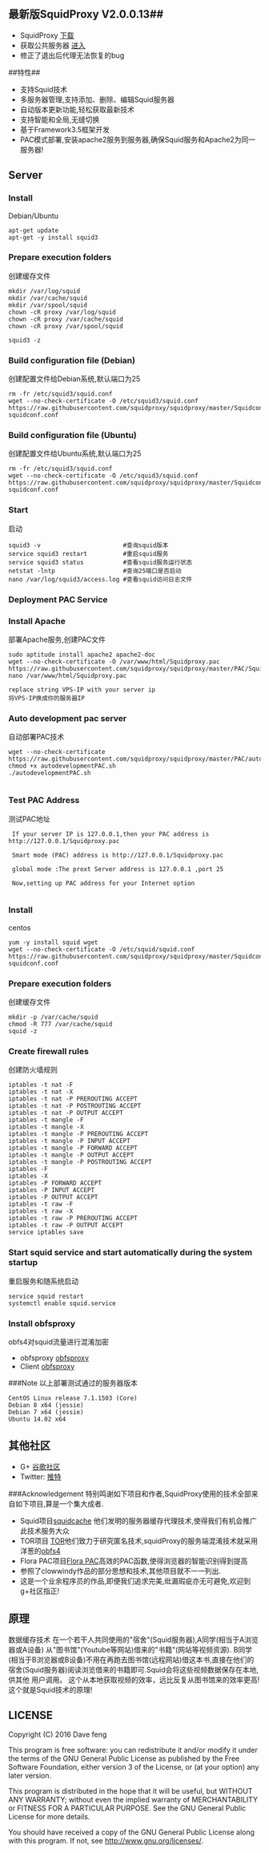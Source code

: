 ## 最新版SquidProxy V2.0.0.13##


* SquidProxy [下载](https://github.com/squidproxy/squidproxy/releases/download/V2.0.0.13/Squidproxy.exe)
* 获取公共服务器 [进入](https://plus.google.com/communities/101513261063592651175)
* 修正了退出后代理无法恢复的bug

##特性##

- 支持Squid技术
- 多服务器管理,支持添加、删除、编辑Squid服务器
- 自动版本更新功能,轻松获取最新技术
- 支持智能和全局,无缝切换
- 基于Framework3.5框架开发
- PAC模式部署,安装apache2服务到服务器,确保Squid服务和Apache2为同一服务器!

## Server

### Install

Debian/Ubuntu

```
apt-get update 
apt-get -y install squid3

```

### Prepare execution folders 
创建缓存文件

```
mkdir /var/log/squid
mkdir /var/cache/squid
mkdir /var/spool/squid
chown -cR proxy /var/log/squid
chown -cR proxy /var/cache/squid
chown -cR proxy /var/spool/squid

squid3 -z

```

### Build configuration file (Debian)
创建配置文件给Debian系统,默认端口为25

```
rm -fr /etc/squid3/squid.conf
wget --no-check-certificate -O /etc/squid3/squid.conf https://raw.githubusercontent.com/squidproxy/squidproxy/master/Squidconf/D-squidconf.conf

```

### Build configuration file (Ubuntu)
创建配置文件给Ubuntu系统,默认端口为25

```
rm -fr /etc/squid3/squid.conf
wget --no-check-certificate -O /etc/squid3/squid.conf https://raw.githubusercontent.com/squidproxy/squidproxy/master/Squidconf/U-squidconf.conf

```

### Start 
启动

```
squid3 -v                       #查询squid版本
service squid3 restart          #重启squid服务
service squid3 status           #查看squid服务运行状态   
netstat -lntp                   #查询25端口是否启动
nano /var/log/squid3/access.log #查看squid访问日志文件

```
 
### Deployment PAC Service 

### Install Apache
部署Apache服务,创建PAC文件
```
sudo aptitude install apache2 apache2-doc
wget --no-check-certificate -O /var/www/html/Squidproxy.pac https://raw.githubusercontent.com/squidproxy/squidproxy/master/PAC/Squidproxy.pac
nano /var/www/html/Squidproxy.pac

replace string VPS-IP with your server ip
将VPS-IP换成你的服务器IP 
```

### Auto development pac server
自动部署PAC技术
```
wget --no-check-certificate  https://raw.githubusercontent.com/squidproxy/squidproxy/master/PAC/autodevelopmentPAC.sh
chmod +x autodevelopmentPAC.sh
./autodevelopmentPAC.sh
 
```


### Test PAC Address
测试PAC地址
```
 If your server IP is 127.0.0.1,then your PAC address is http://127.0.0.1/Squidproxy.pac
 
 Smart mode (PAC) address is http://127.0.0.1/Squidproxy.pac

 global mode :The proxt Server address is 127.0.0.1 ,port 25
 
 Now,setting up PAC address for your Internet option 
 
```

### Install

centos

```
yum -y install squid wget
wget --no-check-certificate -O /etc/squid/squid.conf https://raw.githubusercontent.com/squidproxy/squidproxy/master/Squidconf/U-squidconf.conf

```

### Prepare execution folders 
创建缓存文件
```
mkdir -p /var/cache/squid
chmod -R 777 /var/cache/squid
squid -z

```

### Create firewall rules
创建防火墙规则
```
iptables -t nat -F
iptables -t nat -X
iptables -t nat -P PREROUTING ACCEPT
iptables -t nat -P POSTROUTING ACCEPT
iptables -t nat -P OUTPUT ACCEPT
iptables -t mangle -F
iptables -t mangle -X
iptables -t mangle -P PREROUTING ACCEPT
iptables -t mangle -P INPUT ACCEPT
iptables -t mangle -P FORWARD ACCEPT
iptables -t mangle -P OUTPUT ACCEPT
iptables -t mangle -P POSTROUTING ACCEPT
iptables -F
iptables -X
iptables -P FORWARD ACCEPT
iptables -P INPUT ACCEPT
iptables -P OUTPUT ACCEPT
iptables -t raw -F
iptables -t raw -X
iptables -t raw -P PREROUTING ACCEPT
iptables -t raw -P OUTPUT ACCEPT
service iptables save

```
 
### Start squid service and start automatically during the system startup
重启服务和随系统启动
```
service squid restart
systemctl enable squid.service

```
### Install obfsproxy
obfs4对squid流量进行混淆加密
* obfsproxy [obfsproxy](https://github.com/squidproxy/obfs4)
* Client [obfsproxy](https://www.torproject.org/projects/torbrowser.html.en#downloads)

###Note
以上部署测试通过的服务器版本
```
CentOS Linux release 7.1.1503 (Core)
Debian 8 x64 (jessie)
Debian 7 x64 (jessie)
Ubuntu 14.02 x64

```

## 其他社区

* G+ [谷歌社区](https://plus.google.com/communities/101513261063592651175)
* Twitter: [推特](https://twitter.com/squidgfw)

###Acknowledgement 
特别鸣谢如下项目和作者,SquidProxy使用的技术全部来自如下项目,算是一个集大成者.


* Squid项目[squidcache](http://www.squid-cache.org) 他们发明的服务器缓存代理技术,使得我们有机会推广此技术服务大众 
* TOR项目 [TOR](https://www.torproject.org/)他们致力于研究匿名技术,squidProxy的服务端混淆技术就采用洋葱的[obfs4](https://github.com/squidproxy/obfs4)
* Flora PAC项目[Flora PAC](https://github.com/usufu/Flora_Pac/)高效的PAC函数,使得浏览器的智能识别得到提高
* 参照了clowwindy作品的部分思想和技术,其他项目就不一一列出.
* 这是一个业余程序员的作品,即便我们追求完美,纰漏瑕疵亦无可避免,欢迎到g+社区指正!


## 原理

数据缓存技术
在一个若干人共同使用的"宿舍"(Squid服务器),A同学(相当于A浏览器或A设备) 从"图书馆"(Youtube等网站)借来的"书籍"(网站等视频资源).
B同学(相当于B浏览器或B设备)不用在再跑去图书馆(远程网站)借这本书,直接在他们的宿舍(Squid服务器)阅读浏览借来的书籍即可.Squid会将这些视频数据保存在本地,供其他
用户调用。
这个从本地获取视频的效率，远比反复从图书馆来的效率更高! 这个就是Squid技术的原理!


## LICENSE

Copyright (C) 2016 Dave feng

This program is free software: you can redistribute it and/or modify
it under the terms of the GNU General Public License as published by
the Free Software Foundation, either version 3 of the License, or
(at your option) any later version.

This program is distributed in the hope that it will be useful,
but WITHOUT ANY WARRANTY; without even the implied warranty of
MERCHANTABILITY or FITNESS FOR A PARTICULAR PURPOSE.  See the
GNU General Public License for more details.

You should have received a copy of the GNU General Public License
along with this program. If not, see <http://www.gnu.org/licenses/>.